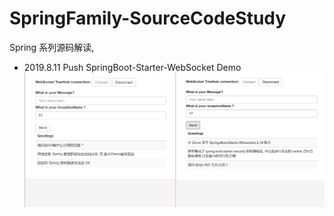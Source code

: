 # SpringFamily-SourceCodeStudy
Spring 系列源码解读, 

+ 2019.8.11 Push SpringBoot-Starter-WebSocket Demo
![Alt text](https://github.com/1821309590/SpringFamily-SourceCodeStudy/blob/master/SpringBoot-Starter-WebSocket%402.16/Demo-README.png)
